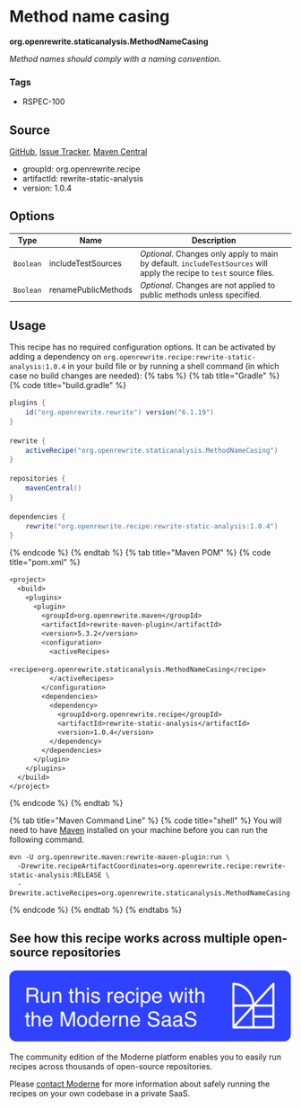 # Method name casing

**org.openrewrite.staticanalysis.MethodNameCasing**

_Method names should comply with a naming convention._

### Tags

* RSPEC-100

## Source

[GitHub](https://github.com/openrewrite/rewrite-static-analysis/blob/main/src/main/java/org/openrewrite/staticanalysis/MethodNameCasing.java), [Issue Tracker](https://github.com/openrewrite/rewrite-static-analysis/issues), [Maven Central](https://central.sonatype.com/artifact/org.openrewrite.recipe/rewrite-static-analysis/1.0.4/jar)

* groupId: org.openrewrite.recipe
* artifactId: rewrite-static-analysis
* version: 1.0.4

## Options

| Type | Name | Description |
| -- | -- | -- |
| `Boolean` | includeTestSources | *Optional*. Changes only apply to main by default. `includeTestSources` will apply the recipe to `test` source files. |
| `Boolean` | renamePublicMethods | *Optional*. Changes are not applied to public methods unless specified. |


## Usage

This recipe has no required configuration options. It can be activated by adding a dependency on `org.openrewrite.recipe:rewrite-static-analysis:1.0.4` in your build file or by running a shell command (in which case no build changes are needed): 
{% tabs %}
{% tab title="Gradle" %}
{% code title="build.gradle" %}
```groovy
plugins {
    id("org.openrewrite.rewrite") version("6.1.19")
}

rewrite {
    activeRecipe("org.openrewrite.staticanalysis.MethodNameCasing")
}

repositories {
    mavenCentral()
}

dependencies {
    rewrite("org.openrewrite.recipe:rewrite-static-analysis:1.0.4")
}
```
{% endcode %}
{% endtab %}
{% tab title="Maven POM" %}
{% code title="pom.xml" %}
```markup
<project>
  <build>
    <plugins>
      <plugin>
        <groupId>org.openrewrite.maven</groupId>
        <artifactId>rewrite-maven-plugin</artifactId>
        <version>5.3.2</version>
        <configuration>
          <activeRecipes>
            <recipe>org.openrewrite.staticanalysis.MethodNameCasing</recipe>
          </activeRecipes>
        </configuration>
        <dependencies>
          <dependency>
            <groupId>org.openrewrite.recipe</groupId>
            <artifactId>rewrite-static-analysis</artifactId>
            <version>1.0.4</version>
          </dependency>
        </dependencies>
      </plugin>
    </plugins>
  </build>
</project>
```
{% endcode %}
{% endtab %}

{% tab title="Maven Command Line" %}
{% code title="shell" %}
You will need to have [Maven](https://maven.apache.org/download.cgi) installed on your machine before you can run the following command.

```shell
mvn -U org.openrewrite.maven:rewrite-maven-plugin:run \
  -Drewrite.recipeArtifactCoordinates=org.openrewrite.recipe:rewrite-static-analysis:RELEASE \
  -Drewrite.activeRecipes=org.openrewrite.staticanalysis.MethodNameCasing
```
{% endcode %}
{% endtab %}
{% endtabs %}

## See how this recipe works across multiple open-source repositories

[![Moderne Link Image](/.gitbook/assets/ModerneRecipeButton.png)](https://app.moderne.io/recipes/org.openrewrite.staticanalysis.MethodNameCasing)

The community edition of the Moderne platform enables you to easily run recipes across thousands of open-source repositories.

Please [contact Moderne](https://moderne.io/product) for more information about safely running the recipes on your own codebase in a private SaaS.
